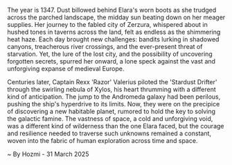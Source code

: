 
The year is 1347.  Dust billowed behind Elara's worn boots as she trudged across the parched landscape, the midday sun beating down on her meager supplies.  Her journey to the fabled city of Zerzura, whispered about in hushed tones in taverns across the land, felt as endless as the shimmering heat haze.  Each day brought new challenges: bandits lurking in shadowed canyons, treacherous river crossings, and the ever-present threat of starvation. Yet, the lure of the lost city, and the possibility of uncovering forgotten secrets, spurred her onward, a lone speck against the vast and unforgiving expanse of medieval Europe.


Centuries later, Captain Rexx 'Razor' Valerius piloted the 'Stardust Drifter' through the swirling nebula of Xylos, his heart thrumming with a different kind of anticipation.  The jump to the Andromeda galaxy had been perilous, pushing the ship's hyperdrive to its limits. Now, they were on the precipice of discovering a new habitable planet, rumored to hold the key to solving the galactic famine.  The vastness of space, a cold and unforgiving void, was a different kind of wilderness than the one Elara faced, but the courage and resilience needed to traverse such unknowns remained a constant, woven into the fabric of human exploration across time and space.

~ By Hozmi - 31 March 2025
